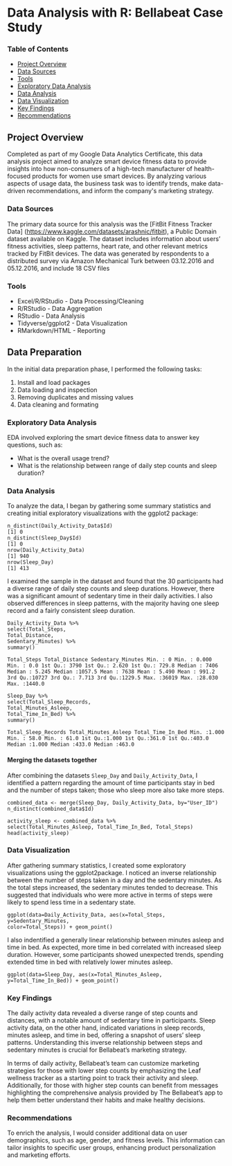 # Data Analysis with R: Bellabeat Case Study

### Table of Contents

- [Project Overview](#project-overview)
- [Data Sources](#data-sources)
- [Tools](#tools)
- [Exploratory Data Analysis](#exploratory-data-analysis)
- [Data Analysis](#data-analysis)
- [Data Visualization](#data-visualization)
- [Key Findings](#key-findings)
- [Recommendations](#recommendations)

## Project Overview

Completed as part of my Google Data Analytics Certificate, this data analysis project aimed to analyze smart device fitness data to provide insights into how non-consumers of a high-tech manufacturer of health-focused products for women use smart devices. By analyzing various aspects of usage data, the business task was to identify trends, make data-driven recommendations, and inform the company's marketing strategy.

### Data Sources

The primary data source for this analysis was the [FitBit Fitness Tracker Data] (https://www.kaggle.com/datasets/arashnic/fitbit), a Public Domain dataset available on Kaggle. The dataset includes information about users’ fitness activities, sleep patterns, heart rate, and other relevant metrics tracked by FitBit devices. The data was generated by respondents to a distributed survey via Amazon Mechanical Turk between 03.12.2016 and 05.12.2016, and include 18 CSV files

### Tools 
* Excel/R/RStudio - Data Processing/Cleaning
* R/RStudio - Data Aggregation
* RStudio - Data Analysis
* Tidyverse/ggplot2 - Data Visualization 
* RMarkdown/HTML - Reporting 

## Data Preparation

In the initial data preparation phase, I performed the following tasks:
1. Install and load packages
2. Data loading and inspection
3. Removing duplicates and missing values
4. Data cleaning and formating

### Exploratory Data Analysis

EDA involved exploring the smart device fitness data to answer key questions, such as:

* What is the overall usage trend?
* What is the relationship between range of daily step counts and sleep duration?  

### Data Analysis
To analyze the data, I began by gathering some summary statistics and creating initial exploratory visualizations with the ggplot2 package:

``` {r}
n_distinct(Daily_Activity_Data$Id)
[1] 0
n_distinct(Sleep_Day$Id)
[1] 0
nrow(Daily_Activity_Data)
[1] 940
nrow(Sleep_Day)
[1] 413
```
I examined the sample in the dataset and found that the 30 participants had a diverse range of daily step
counts and sleep durations. However, there was a significant amount of sedentary time in their daily activities.
I also observed differences in sleep patterns, with the majority having one sleep record and a fairly consistent
sleep duration.
``` {r}
Daily_Activity_Data %>%
select(Total_Steps,
Total_Distance,
Sedentary_Minutes) %>%
summary()
```
`Total_Steps Total_Distance Sedentary_Minutes
Min. : 0 Min. : 0.000 Min. : 0.0
1st Qu.: 3790 1st Qu.: 2.620 1st Qu.: 729.8
Median : 7406 Median : 5.245 Median :1057.5
Mean : 7638 Mean : 5.490 Mean : 991.2
3rd Qu.:10727 3rd Qu.: 7.713 3rd Qu.:1229.5
Max. :36019 Max. :28.030 Max. :1440.0`

``` {r}
Sleep_Day %>%
select(Total_Sleep_Records,
Total_Minutes_Asleep,
Total_Time_In_Bed) %>%
summary()
```
`Total_Sleep_Records Total_Minutes_Asleep Total_Time_In_Bed
Min. :1.000 Min. : 58.0 Min. : 61.0 1st Qu.:1.000 1st Qu.:361.0 1st Qu.:403.0
Median :1.000 Median :433.0 Median :463.0`

#### Merging the datasets together
After combining the datasets `Sleep_Day` and `Daily_Activity_Data`, I identified a pattern regarding the
amount of time participants stay in bed and the number of steps taken; those who sleep more also take more
steps.

``` {r}
combined_data <- merge(Sleep_Day, Daily_Activity_Data, by="User_ID")
n_distinct(combined_data$Id)
```
``` {r}
activity_sleep <- combined_data %>%
select(Total_Minutes_Asleep, Total_Time_In_Bed, Total_Steps)
head(activity_sleep)
```

### Data Visualization

After gathering summary statistics, I created some exploratory visualizations using the ggplot2package.
I noticed an inverse relationship between the number of steps taken in a day and the sedentary minutes. As
the total steps increased, the sedentary minutes tended to decrease. This suggested that individuals who
were more active in terms of steps were likely to spend less time in a sedentary state.

``` {r}
ggplot(data=Daily_Activity_Data, aes(x=Total_Steps, y=Sedentary_Minutes,
color=Total_Steps)) + geom_point()
```

I also indentified a generally linear relationship between minutes asleep and time in bed. As expected, more
time in bed correlated with increased sleep duration. However, some participants showed unexpected trends,
spending extended time in bed with relatively lower minutes asleep.

``` {r}
ggplot(data=Sleep_Day, aes(x=Total_Minutes_Asleep, y=Total_Time_In_Bed)) + geom_point()
```

### Key Findings

The daily activity data revealed a diverse range of step counts and distances, with a notable
amount of sedentary time in participants. Sleep activity data, on the other hand, indicated variations in
sleep records, minutes asleep, and time in bed, offering a snapshot of users’ sleep patterns. Understanding
this inverse relationship between steps and sedentary minutes is crucial for Bellabeat’s marketing strategy.

In terms of daily activity, Bellabeat’s team can customize marketing strategies for those with lower step counts
by emphasizing the Leaf wellness tracker as a starting point to track their activity and sleep. Additionally,
for those with higher step counts can benefit from messages highlighting the comprehensive analysis provided
by The Bellabeat’s app to help them better understand their habits and make healthy decisions.

### Recommendations
To enrich the analysis, I would consider additional data on user demographics, such as age, gender, and
fitness levels. This information can tailor insights to specific user groups, enhancing product personalization
and marketing efforts.
